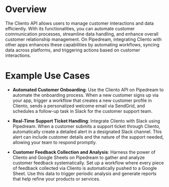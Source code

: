# Overview

The Cliento API allows users to manage customer interactions and data efficiently. With its functionalities, you can automate customer communication processes, streamline data handling, and enhance overall customer relationship management. On Pipedream, integrating Cliento with other apps enhances these capabilities by automating workflows, syncing data across platforms, and triggering actions based on customer interactions.

# Example Use Cases

- **Automated Customer Onboarding**: Use the Cliento API on Pipedream to automate the onboarding process. When a new customer signs up via your app, trigger a workflow that creates a new customer profile in Cliento, sends a personalized welcome email via SendGrid, and schedules a follow-up task in Slack for the customer support team.

- **Real-Time Support Ticket Handling**: Integrate Cliento with Slack using Pipedream. When a customer submits a support ticket through Cliento, automatically create a detailed alert in a designated Slack channel. This alert can include customer details and the nature of the support needed, allowing your team to respond promptly.

- **Customer Feedback Collection and Analysis**: Harness the power of Cliento and Google Sheets on Pipedream to gather and analyze customer feedback systematically. Set up a workflow where every piece of feedback collected via Cliento is automatically pushed to a Google Sheet. Use this data to trigger periodic analysis and generate reports that help refine your products or services.
